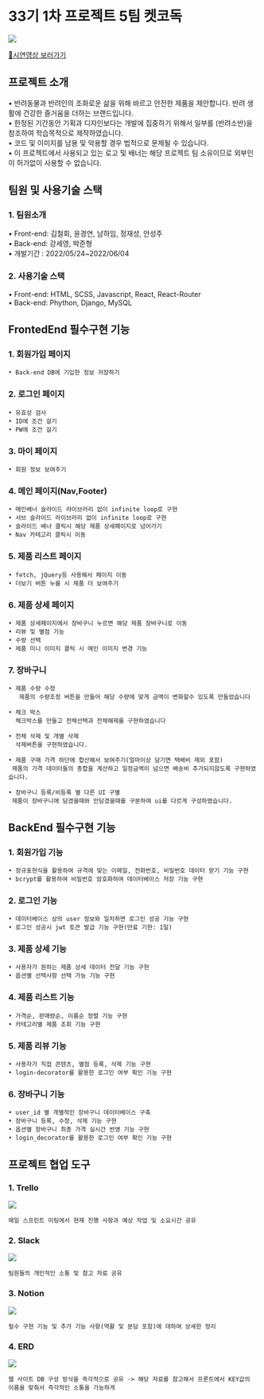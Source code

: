 # 33기 1차 프로젝트 5팀 켓코독
![](https://velog.velcdn.com/images/cadyky95/post/c81173e4-05fe-444b-98e4-c987bb414754/image.png)

[🐶시연영상 보러가기](https://www.youtube.com/watch?v=mw0Opg8jc5Y&t=50s)

## 프로젝트 소개
• 반려동물과 반려인의 조화로운 삶을 위해 바르고 안전한 제품을 제안합니다. 반려 생활에 건강한 즐거움을 더하는 브랜드입니다.   
• 한정된 기간동안 기획과 디자인보다는 개발에 집중하기 위해서 일부를 (반려소반)을 참조하여 학습목적으로 제작하였습니다.   
• 코드 및 이미지를 남용 및 악용할 경우 법적으로 문제될 수 있습니다.   
• 이 프로젝트에서 사용되고 있는 로고 및 배너는 해당 프로젝트 팀 소유이므로 외부인이 허가없이 사용할 수 없습니다.

## 팀원 및 사용기술 스택

### 1. 팀원소개
• Front-end: 김철회, 윤경연, 남하임, 정재성, 안성주   
• Back-end: 강세영, 박준형   
• 개발기간 : 2022/05/24~2022/06/04

### 2. 사용기술 스택
• Front-end: HTML, SCSS, Javascript, React, React-Router   
• Back-end: Phython, Django, MySQL

## FrontedEnd 필수구현 기능
### 1. 회원가입 페이지
```
• Back-end DB에 기입한 정보 저장하기
```
### 2. 로그인 페이지
```
• 유효성 검사
• ID에 조건 걸기
• PW에 조건 걸기
```
### 3. 마이 페이지
```
• 회원 정보 보여주기
```
### 4. 메인 페이지(Nav,Footer)
```
• 메인배너 슬라이드 라이브러리 없이 infinite loop로 구현
• 서브 슬라이드 라이브러리 없이 infinite loop로 구현
• 슬라이드 배너 클릭시 해당 제품 상세페이지로 넘어가기
• Nav 카테고리 클릭시 이동
```
### 5. 제품 리스트 페이지
```
• fetch, jQuery등 사용해서 페이지 이동
• 더보기 버튼 누를 시 제품 더 보여주기
```
### 6. 제품 상세 페이지
```
• 제품 상세페이지에서 장바구니 누르면 해당 제품 장바구니로 이동
• 리뷰 및 별점 기능
• 수량 선택
• 제품 미니 이미지 클릭 시 메인 이미지 변경 기능
```
### 7. 장바구니
```
• 제품 수량 수정
   제품의 수량조정 버튼을 만들어 해당 수량에 맞게 금액이 변화할수 있도록 만들었습니다
   
• 체크 박스
  체크박스를 만들고 전체선택과 전체해제를 구현하였습니다
  
• 전체 삭제 및 개별 삭제
  삭제버튼을 구현하였습니다.
  
• 제품 구매 가격 하단에 합산해서 보여주기(얼마이상 담기면 택배비 제외 포함)
 제품의 가격 데이터들의 총합을 계산하고 일정금액이 넘으면 배송비 추가되지않도록 구현하였습니다.
 
• 장바구니 등록/비등록 별 다른 UI 구별
 제품이 장바구니에 담겼을때와 안담겼을때를 구분하여 ui를 다르게 구성하였습니다.

```
## BackEnd 필수구현 기능

### 1. 회원가입 기능 
```
• 정규표현식을 활용하여 규격에 맞는 이메일, 전화번호, 비밀번호 데이터 받기 기능 구현
• bcrypt를 활용하여 비밀번호 암호화하여 데이터베이스 저장 기능 구현
```

### 2. 로그인 기능
```
• 데이터베이스 상의 user 정보와 일치하면 로그인 성공 기능 구현
• 로그인 성공시 jwt 토큰 발급 기능 구현(만료 기한: 1일)
```

### 3. 제품 상세 기능
```
• 사용자가 원하는 제품 상세 데이터 전달 기능 구현
• 옵션별 선택사항 선택 가능 기능 구현
```

### 4. 제품 리스트 기능 
```
• 가격순, 판매량순, 이름순 정렬 기능 구현
• 카테고리별 제품 조회 기능 구현
```

### 5. 제품 리뷰 기능
```
• 사용자가 직접 콘텐츠, 별점 등록, 삭제 기능 구현
• login-decorator를 활용한 로그인 여부 확인 기능 구현
```

### 6. 장바구니 기능
```
• user_id 별 개별적인 장바구니 데이터베이스 구축
• 장바구니 등록, 수정, 삭제 기능 구현
• 옵션별 장바구니 최종 가격 실시간 반영 기능 구현
• login_decorator를 활용한 로그인 여부 확인 기능 구현
```
## 프로젝트 협업 도구
### 1. Trello
![](https://img1.daumcdn.net/thumb/R1280x0/?scode=mtistory2&fname=https%3A%2F%2Fblog.kakaocdn.net%2Fdn%2FTgNmb%2FbtrDZvBpHZN%2Fsir2JKzcBW7mksljLbUmv0%2Fimg.png)
```
매일 스프린트 미팅에서 현재 진행 사항과 예상 작업 및 소요시간 공유
```
### 2. Slack 
![](https://img1.daumcdn.net/thumb/R1280x0/?scode=mtistory2&fname=https%3A%2F%2Fblog.kakaocdn.net%2Fdn%2FVIVki%2FbtrDWUCbBt6%2FonOMXKZt4UDxRrQIXejD4K%2Fimg.png)
```
팀원들의 개인적인 소통 및 참고 자료 공유
```
### 3. Notion
![](https://velog.velcdn.com/images/drbrain98/post/9293e60a-2b03-4c15-bba2-d05edad57556/image.png)
```
필수 구현 기능 및 추가 기능 사항(역활 및 분담 포함)에 대하여 상세한 정리
```
### 4. ERD
![](https://velog.velcdn.com/images/stresszero/post/54321f3f-a31d-415d-a046-3ac7b461bd19/image.PNG)
```
웹 사이트 DB 구성 방식을 즉각적으로 공유 -> 해당 자료를 참고해서 프론트에서 KEY값의 이름을 맞춰서 즉각적인 소통을 가능하게 
```
 
